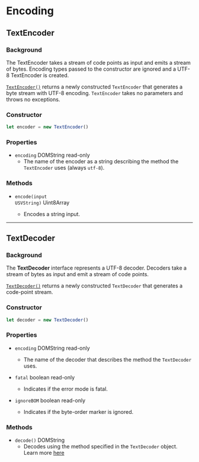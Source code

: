 # Encoding

## TextEncoder

### Background

The TextEncoder takes a stream of code points as input and emits a stream of bytes. Encoding types passed to the constructor are ignored and a UTF-8 TextEncoder is created.

[`TextEncoder()`](https://developer.mozilla.org/en-US/docs/Web/API/TextEncoder/TextEncoder) returns a newly constructed `TextEncoder` that generates a byte stream with UTF-8 encoding. `TextEncoder` takes no parameters and throws no exceptions.

### Constructor

```js
let encoder = new TextEncoder()
```

### Properties

<Definitions>

- `encoding` <TypeLink href="https://developer.mozilla.org/en-US/docs/Web/API/DOMString">DOMString</TypeLink> <PropMeta>read-only</PropMeta>
  - The name of the encoder as a string describing the method the `TextEncoder` uses (always `utf-8`).

</Definitions>

### Methods

<Definitions>

- <Code>encode(input <TypeLink href="https://developer.mozilla.org/en-US/docs/Web/API/USVString">USVString</TypeLink>)</Code> <TypeLink href="https://developer.mozilla.org/en-US/docs/Web/JavaScript/Reference/Typed_arrays/Uint8Array">Uint8Array</TypeLink>

  - Encodes a string input.

</Definitions>

--------------------------------

## TextDecoder

### Background

The **TextDecoder** interface represents a UTF-8 decoder. Decoders take a stream of bytes as input and emit a stream of code points.

[`TextDecoder()`](https://developer.mozilla.org/en-US/docs/Web/API/TextDecoder/TextDecoder) returns a newly constructed `TextDecoder` that generates a code-point stream.

### Constructor
```js
let decoder = new TextDecoder()
```

### Properties

<Definitions>

- `encoding` <TypeLink href="https://developer.mozilla.org/en-US/docs/Web/API/DOMString">DOMString</TypeLink> <PropMeta>read-only</PropMeta>
  - The name of the decoder that describes the method the `TextDecoder` uses.

- `fatal` <Type>boolean</Type> <PropMeta>read-only</PropMeta>
  - Indicates if the error mode is fatal.

- `ignoreBOM` <Type>boolean</Type> <PropMeta>read-only</PropMeta>
  - Indicates if the byte-order marker is ignored.

</Definitions>

### Methods

<Definitions>

- `decode()` <TypeLink href="https://developer.mozilla.org/en-US/docs/Web/API/DOMString">DOMString</TypeLink>
  - Decodes using the method specified in the `TextDecoder` object. Learn more [here](https://developer.mozilla.org/en-US/docs/Web/API/TextDecoder/decode)

</Definitions>

<!-- TODO -->
<!--

## Common issues

Sometimes you’ll find that when you create instances of `Class`, unexpected things happen. It’s important to remember that you can always [debug your `Class`](#learning-page-about-debugging).

--------------------------------

## See also

- [`RelatedClass`](#)
- [`OtherRelatedClass`](#)
- [An external link to relevant documentation, e.g. on MDN](https://example.com)
- [A page about writing JS in general](#)

-->
